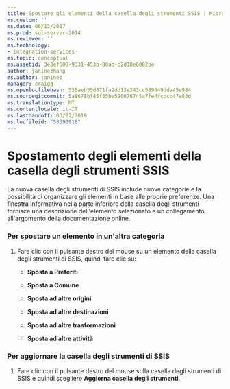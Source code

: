 ```yaml
---
title: Spostare gli elementi della casella degli strumenti SSIS | Microsoft Docs
ms.custom: ''
ms.date: 06/13/2017
ms.prod: sql-server-2014
ms.reviewer: ''
ms.technology:
- integration-services
ms.topic: conceptual
ms.assetid: 3e3ef600-9331-453b-80ad-b2d18e6082be
author: janinezhang
ms.author: janinez
manager: craigg
ms.openlocfilehash: 536aeb35d871fa2dd13e343cc589649dda45e984
ms.sourcegitcommit: 5a8678bf85f65be590676745a7fe4fcbcc47e83d
ms.translationtype: MT
ms.contentlocale: it-IT
ms.lasthandoff: 03/22/2019
ms.locfileid: "58390918"
---
```

# <a name="move-ssis-toolbox-items"></a>Spostamento degli elementi della casella degli strumenti SSIS
  La nuova casella degli strumenti di SSIS include nuove categorie e la possibilità di organizzare gli elementi in base alle proprie preferenze. Una finestra informativa nella parte inferiore della casella degli strumenti fornisce una descrizione dell'elemento selezionato e un collegamento all'argomento della documentazione online.  
  
### <a name="to-move-an-item-to-another-category"></a>Per spostare un elemento in un'altra categoria  
  
1.  Fare clic con il pulsante destro del mouse su un elemento della casella degli strumenti di SSIS, quindi fare clic su:  
  
    -   **Sposta a Preferiti**  
  
    -   **Sposta a Comune**  
  
    -   **Sposta ad altre origini**  
  
    -   **Sposta ad altre destinazioni**  
  
    -   **Sposta ad altre trasformazioni**  
  
    -   **Sposta ad altre attività**  
  
### <a name="to-refresh-the-ssis-toolbox"></a>Per aggiornare la casella degli strumenti di SSIS  
  
1.  Fare clic con il pulsante destro del mouse sulla casella degli strumenti di SSIS e quindi scegliere **Aggiorna casella degli strumenti**.  
  
  
